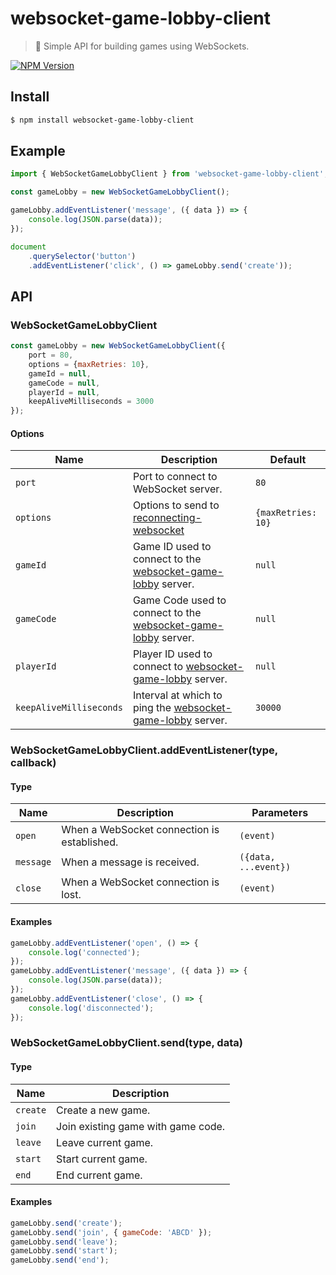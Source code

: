 # websocket-game-lobby-client

> 🔧 Simple API for building games using WebSockets.

[![NPM Version](http://img.shields.io/npm/v/websocket-game-lobby-client.svg?style=flat)](https://www.npmjs.org/package/websocket-game-lobby-client)

## Install

```bash
$ npm install websocket-game-lobby-client
```

## Example

```javascript
import { WebSocketGameLobbyClient } from 'websocket-game-lobby-client';

const gameLobby = new WebSocketGameLobbyClient();

gameLobby.addEventListener('message', ({ data }) => {
    console.log(JSON.parse(data));
});

document
    .querySelector('button')
    .addEventListener('click', () => gameLobby.send('create'));
```

## API

### WebSocketGameLobbyClient

```javascript
const gameLobby = new WebSocketGameLobbyClient({
    port = 80,
    options = {maxRetries: 10},
    gameId = null,
    gameCode = null,
    playerId = null,
    keepAliveMilliseconds = 3000
});
```

#### Options

| Name                    | Description                                                                                                      | Default            |
| ----------------------- | ---------------------------------------------------------------------------------------------------------------- | ------------------ |
| `port`                  | Port to connect to WebSocket server.                                                                             | `80`               |
| `options`               | Options to send to [reconnecting-websocket](https://github.com/pladaria/reconnecting-websocket)                  | `{maxRetries: 10}` |
| `gameId`                | Game ID used to connect to the [websocket-game-lobby](https://github.com/neogeek/websocket-game-lobby) server.   | `null`             |
| `gameCode`              | Game Code used to connect to the [websocket-game-lobby](https://github.com/neogeek/websocket-game-lobby) server. | `null`             |
| `playerId`              | Player ID used to connect to [websocket-game-lobby](https://github.com/neogeek/websocket-game-lobby) server.     | `null`             |
| `keepAliveMilliseconds` | Interval at which to ping the [websocket-game-lobby](https://github.com/neogeek/websocket-game-lobby) server.    | `30000`            |

### WebSocketGameLobbyClient.addEventListener(type, callback)

#### Type

| Name      | Description                                 | Parameters           |
| --------- | ------------------------------------------- | -------------------- |
| `open`    | When a WebSocket connection is established. | `(event)`            |
| `message` | When a message is received.                 | `({data, ...event})` |
| `close`   | When a WebSocket connection is lost.        | `(event)`            |

#### Examples

```javascript
gameLobby.addEventListener('open', () => {
    console.log('connected');
});
gameLobby.addEventListener('message', ({ data }) => {
    console.log(JSON.parse(data));
});
gameLobby.addEventListener('close', () => {
    console.log('disconnected');
});
```

### WebSocketGameLobbyClient.send(type, data)

#### Type

| Name     | Description                        |
| -------- | ---------------------------------- |
| `create` | Create a new game.                 |
| `join`   | Join existing game with game code. |
| `leave`  | Leave current game.                |
| `start`  | Start current game.                |
| `end`    | End current game.                  |

#### Examples

```javascript
gameLobby.send('create');
gameLobby.send('join', { gameCode: 'ABCD' });
gameLobby.send('leave');
gameLobby.send('start');
gameLobby.send('end');
```
